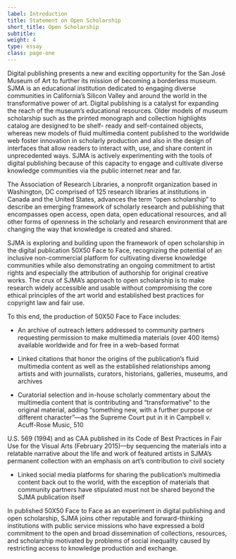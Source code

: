 ```yaml
---
label: Introduction
title: Statement on Open Scholarship
short_title: Open Scholarship
subtitle:
weight: 4
type: essay
class: page-one
---
```


Digital publishing presents a new and exciting opportunity for the San José Museum of Art to further its mission of becoming a borderless museum. SJMA is an educational institution dedicated to engaging diverse communities in California’s Silicon Valley and around the world in the transformative power of art. Digital publishing is a catalyst for expanding the reach of the museum’s educational resources. Older models of museum scholarship such as the printed monograph and collection highlights catalog are designed to be shelf- ready and self-contained objects, whereas new models of fluid multimedia content published to the worldwide web foster innovation in scholarly production and also in the design of interfaces that allow readers to interact with, use, and share content in unprecedented ways. SJMA is actively experimenting with the tools of digital publishing because of this capacity to engage and cultivate diverse knowledge communities via the public internet near and far.

The Association of Research Libraries, a nonprofit organization based in Washington, DC comprised of 125 research libraries at institutions in Canada and the United States, advances the term “open scholarship” to describe an emerging framework of scholarly research and publishing that encompasses open access, open data, open educational resources, and all other forms of openness in the scholarly and research environment that are changing the way that knowledge is created and shared.

SJMA is exploring and building upon the framework of open scholarship in the digital publication 50X50 Face to Face, recognizing the potential of an inclusive non-commercial platform for cultivating diverse knowledge communities while also demonstrating an ongoing commitment to artist rights and especially the attribution of authorship for original creative works. The crux of SJMA’s approach to open scholarship is to make research widely accessible and usable without compromising the core ethical principles of the art world and established best practices for copyright law and fair use.

To this end, the production of 50X50 Face to Face includes:

- An archive of outreach letters addressed to community partners requesting permission to make multimedia materials (over 400 items) available worldwide and for free in a web-based format

- Linked citations that honor the origins of the publication’s fluid multimedia content as well as the established relationships among artists and with journalists, curators, historians, galleries, museums, and archives

- Curatorial selection and in-house scholarly commentary about the multimedia content that is contributing and “transformative” to the original material, adding “something new, with a further purpose or different character”—as the Supreme Court put in it in Campbell v. Acuff-Rose Music, 510

U.S. 569 (1994) and as CAA published in its Code of Best Practices in Fair Use for the Visual Arts (February 2015)—by sequencing the materials into a relatable narrative about the life and work of featured artists in SJMA’s permanent collection with an emphasis on art’s contribution to civil society

- Linked social media platforms for sharing the publication’s multimedia content back out to the world, with the exception of materials that community partners have stipulated must not be shared beyond the SJMA publication itself

In published 50X50 Face to Face as an experiment in digital publishing and open scholarship, SJMA joins other reputable and forward-thinking institutions with public service missions who have expressed a bold commitment to the open and broad dissemination of collections, resources, and scholarship motivated by problems of social inequality caused by restricting access to knowledge production and exchange.
